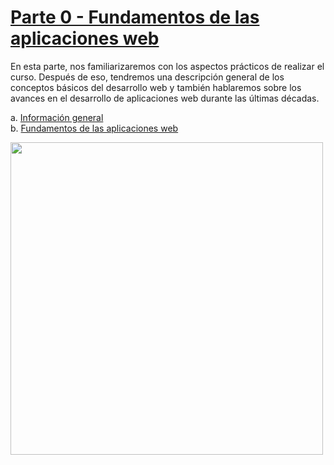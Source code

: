 # [Parte 0 - Fundamentos de las aplicaciones web](https://fullstackopen.com/es/part0)

En esta parte, nos familiarizaremos con los aspectos prácticos de realizar el curso. Después de eso, tendremos una descripción general de los conceptos básicos del desarrollo web y también hablaremos sobre los avances en el desarrollo de aplicaciones web durante las últimas décadas.

a. [Información general](https://fullstackopen.com/es/part0/general_info)  
b. [Fundamentos de las aplicaciones web](https://fullstackopen.com/es/part0/fundamentals_of_web_apps)

<img src="https://github.com/jgomez2531/full-stack-open-2022/assets/76822966/2e8310e9-45b8-4583-819d-6aa9667c1abf" class="center" width="500" />
